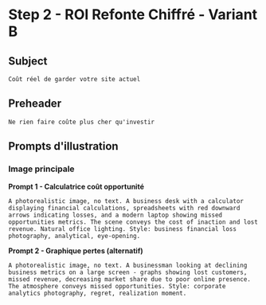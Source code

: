 # Step 2 - ROI Refonte Chiffré - Variant B

## Subject
```
Coût réel de garder votre site actuel
```

## Preheader
```
Ne rien faire coûte plus cher qu'investir
```

## Prompts d'illustration

### Image principale

**Prompt 1 - Calculatrice coût opportunité**
```
A photorealistic image, no text. A business desk with a calculator displaying financial calculations, spreadsheets with red downward arrows indicating losses, and a modern laptop showing missed opportunities metrics. The scene conveys the cost of inaction and lost revenue. Natural office lighting. Style: business financial loss photography, analytical, eye-opening.
```

**Prompt 2 - Graphique pertes (alternatif)**
```
A photorealistic image, no text. A businessman looking at declining business metrics on a large screen - graphs showing lost customers, missed revenue, decreasing market share due to poor online presence. The atmosphere conveys missed opportunities. Style: corporate analytics photography, regret, realization moment.
```

